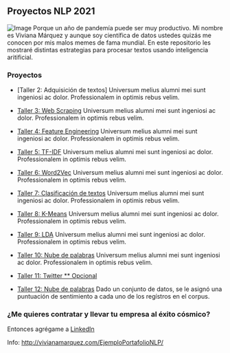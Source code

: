 ## Proyectos NLP 2021

![Image](https://ih1.redbubble.net/image.633487061.1521/st,small,845x845-pad,1000x1000,f8f8f8.u7.jpg)
Porque un año de pandemía puede ser muy productivo. Mi nombre es Viviana Márquez y aunque soy científica de datos ustedes quizás me conocen por mis malos memes de fama mundial. En este repositorio les mostraré distintas estrategias para procesar textos usando inteligencia aritificial. 
                                                                                                              

### Proyectos

- [Taller 2: Adquisición de textos]
Universum melius alumni mei sunt ingeniosi ac dolor. Professionalem in optimis rebus velim.

- [Taller 3: Web Scraping]()
Universum melius alumni mei sunt ingeniosi ac dolor. Professionalem in optimis rebus velim.

- [Taller 4: Feature Engineering]()
Universum melius alumni mei sunt ingeniosi ac dolor. Professionalem in optimis rebus velim.

- [Taller 5: TF-IDF]()
Universum melius alumni mei sunt ingeniosi ac dolor. Professionalem in optimis rebus velim.

- [Taller 6: Word2Vec]()
Universum melius alumni mei sunt ingeniosi ac dolor. Professionalem in optimis rebus velim.

- [Taller 7: Clasificación de textos]()
Universum melius alumni mei sunt ingeniosi ac dolor. Professionalem in optimis rebus velim.

- [Taller 8: K-Means]()
Universum melius alumni mei sunt ingeniosi ac dolor. Professionalem in optimis rebus velim.

- [Taller 9: LDA]()
Universum melius alumni mei sunt ingeniosi ac dolor. Professionalem in optimis rebus velim.

- [Taller 10: Nube de palabras]()
Universum melius alumni mei sunt ingeniosi ac dolor. Professionalem in optimis rebus velim.

- [Taller 11: Twitter ** Opcional](https://www.youtube.com/watch?v=lPhYYRL-llk&ab_channel=manuelcascales)


- [Taller 12: Nube de palabras](https://www.youtube.com/watch?v=lPhYYRL-llk&ab_channel=manuelcascales)
Dado un conjunto de datos, se le asignó una puntuación de sentimiento a cada uno de los regístros en el corpus.


### ¿Me quieres contratar y llevar tu empresa al éxito cósmico? 

Entonces agrégame a [LinkedIn](https://www.linkedin.com/in/vivianamarquez/)

Info: http://vivianamarquez.com/EjemploPortafolioNLP/
